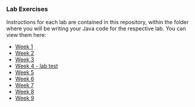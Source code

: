 ### Lab Exercises

Instructions for each lab are contained in this repository, within the folder
where you will be writing your Java code for the respective lab.
You can view them here:
*  [Week 1](src/comp1110/lab1/)
*  [Week 2](src/comp1110/lab2/)
*  [Week 3](src/comp1110/lab3/)
*  [Week 4 - lab test](https://cs.anu.edu.au/courses/comp1110/assessments/labtest/)
*  [Week 5](src/comp1110/lab5/)
*  [Week 6](src/comp1110/lab6/)
*  [Week 7](src/comp1110/lab7/)
*  [Week 8](src/comp1110/lab8/)
*  [Week 9](src/comp1110/lab9/)
